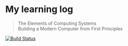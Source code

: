 # My learning log

> The Elements of Computing Systems  
> Building a Modern Computer from First Principles

[![Build Status](https://travis-ci.org/supercaracal/nand2tetris.svg?branch=master)](https://travis-ci.org/supercaracal/nand2tetris)
